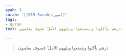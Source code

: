 ```yaml
---
ayah: 3
surah: '[[015-Surah|سورة]]'
tags:
- quran
text: ذرهم يأكلوا ويتمتعوا ويلههم الأمل ۖ فسوف يعلمون

---
```

> ذرهم يأكلوا ويتمتعوا ويلههم الأمل ۖ فسوف يعلمون
